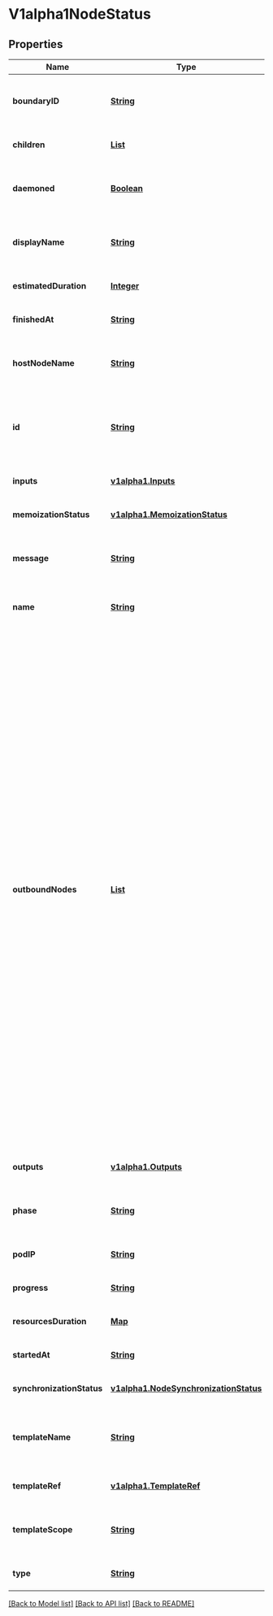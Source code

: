 # V1alpha1NodeStatus
## Properties

Name | Type | Description | Notes
------------ | ------------- | ------------- | -------------
**boundaryID** | [**String**](string.md) | BoundaryID indicates the node ID of the associated template root node in which this node belongs to | [optional] [default to null]
**children** | [**List**](string.md) | Children is a list of child node IDs | [optional] [default to null]
**daemoned** | [**Boolean**](boolean.md) | Daemoned tracks whether or not this node was daemoned and need to be terminated | [optional] [default to null]
**displayName** | [**String**](string.md) | DisplayName is a human readable representation of the node. Unique within a template boundary | [optional] [default to null]
**estimatedDuration** | [**Integer**](integer.md) | EstimatedDuration in seconds. | [optional] [default to null]
**finishedAt** | [**String**](string.md) | Time at which this node completed | [optional] [default to null]
**hostNodeName** | [**String**](string.md) | HostNodeName name of the Kubernetes node on which the Pod is running, if applicable | [optional] [default to null]
**id** | [**String**](string.md) | ID is a unique identifier of a node within the worklow It is implemented as a hash of the node name, which makes the ID deterministic | [optional] [default to null]
**inputs** | [**v1alpha1.Inputs**](v1alpha1.Inputs.md) |  | [optional] [default to null]
**memoizationStatus** | [**v1alpha1.MemoizationStatus**](v1alpha1.MemoizationStatus.md) |  | [optional] [default to null]
**message** | [**String**](string.md) | A human readable message indicating details about why the node is in this condition. | [optional] [default to null]
**name** | [**String**](string.md) | Name is unique name in the node tree used to generate the node ID | [optional] [default to null]
**outboundNodes** | [**List**](string.md) | OutboundNodes tracks the node IDs which are considered \&quot;outbound\&quot; nodes to a template invocation. For every invocation of a template, there are nodes which we considered as \&quot;outbound\&quot;. Essentially, these are last nodes in the execution sequence to run, before the template is considered completed. These nodes are then connected as parents to a following step.  In the case of single pod steps (i.e. container, script, resource templates), this list will be nil since the pod itself is already considered the \&quot;outbound\&quot; node. In the case of DAGs, outbound nodes are the \&quot;target\&quot; tasks (tasks with no children). In the case of steps, outbound nodes are all the containers involved in the last step group. NOTE: since templates are composable, the list of outbound nodes are carried upwards when a DAG/steps template invokes another DAG/steps template. In other words, the outbound nodes of a template, will be a superset of the outbound nodes of its last children. | [optional] [default to null]
**outputs** | [**v1alpha1.Outputs**](v1alpha1.Outputs.md) |  | [optional] [default to null]
**phase** | [**String**](string.md) | Phase a simple, high-level summary of where the node is in its lifecycle. Can be used as a state machine. | [optional] [default to null]
**podIP** | [**String**](string.md) | PodIP captures the IP of the pod for daemoned steps | [optional] [default to null]
**progress** | [**String**](string.md) | Progress to completion | [optional] [default to null]
**resourcesDuration** | [**Map**](integer.md) |  | [optional] [default to null]
**startedAt** | [**String**](string.md) | Time at which this node started | [optional] [default to null]
**synchronizationStatus** | [**v1alpha1.NodeSynchronizationStatus**](v1alpha1.NodeSynchronizationStatus.md) |  | [optional] [default to null]
**templateName** | [**String**](string.md) | TemplateName is the template name which this node corresponds to. Not applicable to virtual nodes (e.g. Retry, StepGroup) | [optional] [default to null]
**templateRef** | [**v1alpha1.TemplateRef**](v1alpha1.TemplateRef.md) |  | [optional] [default to null]
**templateScope** | [**String**](string.md) | TemplateScope is the template scope in which the template of this node was retrieved. | [optional] [default to null]
**type** | [**String**](string.md) | Type indicates type of node | [optional] [default to null]

[[Back to Model list]](../README.md#documentation-for-models) [[Back to API list]](../README.md#documentation-for-api-endpoints) [[Back to README]](../README.md)

